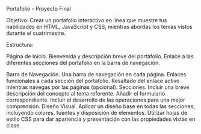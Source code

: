 Portafolio - Proyecto Final

Objetivo:
Crear un portafolio interactivo en línea que muestre tus habilidades en HTML, JavaScript y CSS, mientras abordas los
temas vistos durante el cuatrimestre.

Estructura:

Página de Inicio.
  Bienvenida y descripción breve del portafolio.
  Enlace a las diferentes secciones del portafolio en la barra de navegación.
  
Barra de Navegación.
  Una barra de navegación en cada página.
  Enlaces funcionales a cada sección del portafolio.
  Resaltado del enlace activo mientras navegas por las páginas (opcional).
Secciones.
  Incluir una breve descripción del concepto al tema referente.
  Añadir el formulario correspondiente.
  Incluir el desarrollo de las operaciones para una mejor comprensión.
Diseño Visual.
  Aplicar un diseño base en todas las secciones, incluyendo colores, fuentes y disposición de elementos.
  Utilizar hojas de estilo CSS para dar apariencia y presentación con las propiedades vistas en clase.
